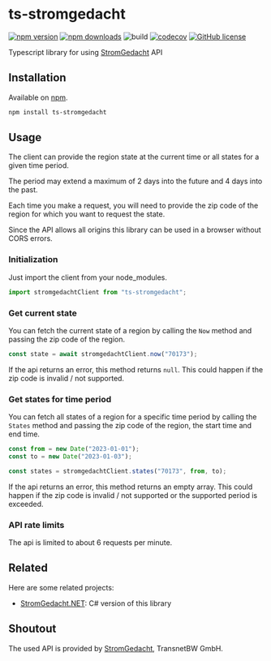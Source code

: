 # ts-stromgedacht

[![npm version](https://img.shields.io/npm/v/ts-stromgedacht)](https://www.npmjs.org/package/ts-stromgedacht/)
[![npm downloads](https://img.shields.io/npm/dt/ts-stromgedacht)](https://www.npmjs.org/package/ts-stromgedacht/)
![build](https://github.com/DerStimmler/ts-stromgedacht/actions/workflows/build.yml/badge.svg)
[![codecov](https://codecov.io/gh/DerStimmler/ts-stromgedacht/branch/main/graph/badge.svg?token=458NYX5S9Z)](https://codecov.io/gh/DerStimmler/ts-stromgedacht)
[![GitHub license](https://img.shields.io/github/license/DerStimmler/ts-stromgedacht)](https://github.com/DerStimmler/ts-stromgedacht/blob/main/LICENSE.md)

Typescript library for using [StromGedacht](https://www.stromgedacht.de/) API

## Installation

Available on [npm](https://www.npmjs.org/package/ts-stromgedacht/).

```bash
npm install ts-stromgedacht
```

## Usage

The client can provide the region state at the current time or all states for a given time period.

The period may extend a maximum of 2 days into the future and 4 days into the past.

Each time you make a request, you will need to provide the zip code of the region for which you want to request the state.

Since the API allows all origins this library can be used in a browser without CORS errors.

### Initialization

Just import the client from your node_modules.

```typescript
import stromgedachtClient from "ts-stromgedacht";
```

### Get current state

You can fetch the current state of a region by calling the `Now` method and passing the zip code of the region.

```typescript
const state = await stromgedachtClient.now("70173");
```

If the api returns an error, this method returns `null`.
This could happen if the zip code is invalid / not supported.

### Get states for time period

You can fetch all states of a region for a specific time period by calling the `States` method and passing the zip code of the region, the start time and end time.

```typescript
const from = new Date("2023-01-01");
const to = new Date("2023-01-03");

const states = stromgedachtClient.states("70173", from, to);
```

If the api returns an error, this method returns an empty array.
This could happen if the zip code is invalid / not supported or the supported period is exceeded.

### API rate limits

The api is limited to about 6 requests per minute.

## Related

Here are some related projects:

- [StromGedacht.NET](https://github.com/DerStimmler/StromGedacht.NET): C# version of this library

## Shoutout

The used API is provided by [StromGedacht](https://www.stromgedacht.de), TransnetBW GmbH.
